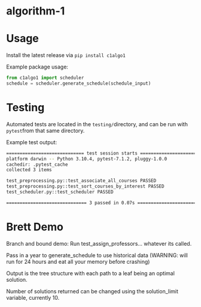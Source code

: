 # algorithm-1

# Usage

Install the latest release via `pip install c1algo1`

Example package usage:

```python
from c1algo1 import scheduler
schedule = scheduler.generate_schedule(schedule_input)
```

# Testing

Automated tests are located in the `testing/`directory, and can be run with `pytest`from that same directory.

Example test output:

```bash
============================= test session starts ==============================
platform darwin -- Python 3.10.4, pytest-7.1.2, pluggy-1.0.0
cachedir: .pytest_cache
collected 3 items

test_preprocessing.py::test_associate_all_courses PASSED                 [ 33%]
test_preprocessing.py::test_sort_courses_by_interest PASSED              [ 66%]
test_scheduler.py::test_scheduler PASSED                                 [100%]

============================== 3 passed in 0.07s ===============================
```


# Brett Demo

Branch and bound demo: Run test_assign_professors... whatever its called.

Pass in a year to generate_schedule to use historical data (WARNING: will run for 24 hours and eat all your memory before crashing)

Output is the tree structure with each path to a leaf being an optimal solution.

Number of solutions returned can be changed using the solution_limit variable, currently 10.
